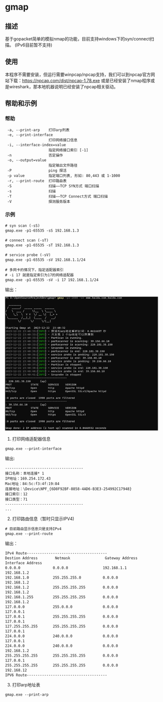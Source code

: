 # gmap

## 描述
基于gopacket简单的模拟nmap的功能，目前支持windows下的syn/connect扫描。
(IPv6目前暂不支持)

## 使用

本程序不需要安装，但运行需要winpcap/npcap支持，我们可以到npcap官方网站下载：https://npcap.com/dist/npcap-1.78.exe
或是已经安装了nmap程序或是wireshark，那本地机器说明已经安装了npcap相关驱动。

## 帮助和示例

### 帮助

```shell
 -a, --print-arp    打印arp列表
 -e, --print-interface
                    打印网络接口信息
 -i, --interface-index=value
                    指定网络接口索引 [-1]
 -n                 否定操作
 -o, --output=value
                    指定输出文件路径
 -P                 ping 探活
 -p value           指定端口列表, 形如: 80,443 或 1-1000
 -r, --print-route  打印路由表
 -S                 扫描——TCP SYN方式 端口扫描
 -s                 扫描
 -T                 扫描——TCP Connect方式 端口扫描
 -V                 探测服务版本
```

### 示例

```shell
# syn scan (-sS)
gmap.exe -p1-65535 -sS 192.168.1.3

# connect scan (-sT)
gmap.exe -p1-65535 -sT 192.168.1.3

# service probe (-sV)
gmap.exe -p1-65535 -sV 192.168.1.1/24

# 多网卡的情况下，指定适配器索引
# -i 17 就是指定索引为17的网络适配器
gmap.exe -p1-65535 -sV -i 17 192.168.1.1/24
```
输出：

![image](https://github.com/xxxxnnxxxx/gmap/blob/main/images/synscan.png)


1. 打印网络适配器信息

```shell
gmap.exe --print-interface
```
输出:
```shell
------------------------------------
接口名称：本地连接* 1
IP地址：169.254.172.43
Mac地址：84:5c:f3:4f:19:84
连接地址：\Device\NPF_{6D8F92BF-8858-4AD6-B3E3-254992C17948}
接口索引：12
接口类型：71
------------------------------------
...
```

2. 打印路由信息（暂时只显示IPV4)

```shell
# 目前路由显示信息只是支持IPv4
gmap.exe --print-route
```
输出：
```shell
IPv4 Route-------------------------------------
Destion Address        Netmask                Gateway Address        Interface Address
0.0.0.0               0.0.0.0                192.168.1.1           192.168.1.2
192.168.1.0           255.255.255.0          0.0.0.0               192.168.1.2
192.168.1.2           255.255.255.255        0.0.0.0               192.168.1.2
192.168.1.255         255.255.255.255        0.0.0.0               192.168.1.2
127.0.0.0             255.0.0.0              0.0.0.0               127.0.0.1
127.0.0.1             255.255.255.255        0.0.0.0               127.0.0.1
127.255.255.255       255.255.255.255        0.0.0.0               127.0.0.1
224.0.0.0             240.0.0.0              0.0.0.0               127.0.0.1
224.0.0.0             240.0.0.0              0.0.0.0               192.168.1.2
255.255.255.255       255.255.255.255        0.0.0.0               127.0.0.1
255.255.255.255       255.255.255.255        0.0.0.0               192.168.12
IPV6 Route-------------------------------------
```

3. 打印arp地址表
```shell
gmap.exe --print-arp
```
